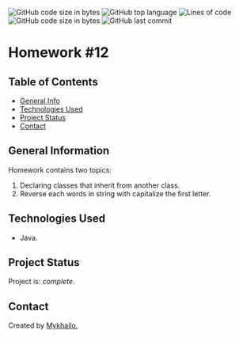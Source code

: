 ![GitHub code size in bytes](https://img.shields.io/github/languages/count/mypage-solutions/Lesson_11)
![GitHub top language](https://img.shields.io/github/languages/top/mypage-solutions/Lesson_11)
![Lines of code](https://img.shields.io/tokei/lines/github/mypage-solutions/Lesson_11)
![GitHub code size in bytes](https://img.shields.io/github/languages/code-size/mypage-solutions/Lesson_11)
![GitHub last commit](https://img.shields.io/github/last-commit/mypage-solutions/Lesson_11)

# Homework #12 

## Table of Contents

- [General Info](#general-information)
- [Technologies Used](#technologies-used)
- [Project Status](#project-status)
- [Contact](#contact)

## General Information

Homework contains two topics:
1. Declaring classes that inherit from another class.
2. Reverse each words in string with capitalize the first letter.
## Technologies Used

- Java.

## Project Status

Project is: _complete_.

## Contact

Created by [Mykhailo.](https://github.com/mypage-solutions)
